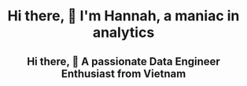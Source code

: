 # <p align="center">Hi there, 👋 I'm Hannah, a maniac in analytics</p>
## <p align="center">Hi there, 👋 A passionate Data Engineer Enthusiast from Vietnam</p>
